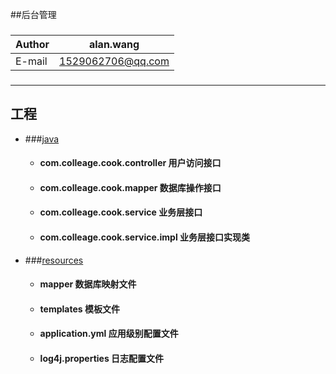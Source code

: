 ##后台管理

###
|Author|alan.wang|
|---|---
|E-mail|1529062706@qq.com
###

****
## 工程
* ###[java](#java)
    * #### com.colleage.cook.controller  用户访问接口
    * #### com.colleage.cook.mapper 数据库操作接口
    * #### com.colleage.cook.service    业务层接口
    * #### com.colleage.cook.service.impl   业务层接口实现类

* ###[resources](#resources)
    * #### mapper   数据库映射文件
    * #### templates    模板文件
    * #### application.yml  应用级别配置文件
    * #### log4j.properties 日志配置文件